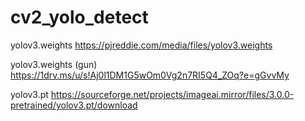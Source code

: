 # cv2_yolo_detect

yolov3.weights https://pjreddie.com/media/files/yolov3.weights

yolov3.weights (gun) https://1drv.ms/u/s!Aj0l1DM1G5wOm0Vg2n7RI5Q4_ZOq?e=gGvvMy

yolov3.pt https://sourceforge.net/projects/imageai.mirror/files/3.0.0-pretrained/yolov3.pt/download